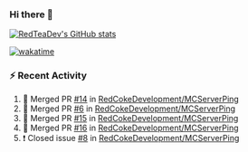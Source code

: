 ### Hi there 👋

<!--
**RedTeaDev/RedTeaDev** is a ✨ _special_ ✨ repository because its `README.md` (this file) appears on your GitHub profile.

Here are some ideas to get you started:

- 🔭 I’m currently working on ...
- 🌱 I’m currently learning ...
- 👯 I’m looking to collaborate on ...
- 🤔 I’m looking for help with ...
- 💬 Ask me about ...
- 📫 How to reach me: ...
- 😄 Pronouns: ...
- ⚡ Fun fact: ...
-->
[![RedTeaDev's GitHub stats](https://github-readme-stats.vercel.app/api?username=RedTeaDev)](https://github.com/anuraghazra/github-readme-stats)

[![wakatime](https://wakatime.com/badge/user/6b101ed0-04c0-4490-9283-eb61f2efff96.svg)](https://wakatime.com/@6b101ed0-04c0-4490-9283-eb61f2efff96)
### :zap: Recent Activity

<!--START_SECTION:activity-->
1. 🎉 Merged PR [#14](https://github.com/RedCokeDevelopment/MCServerPing/pull/14) in [RedCokeDevelopment/MCServerPing](https://github.com/RedCokeDevelopment/MCServerPing)
2. 🎉 Merged PR [#6](https://github.com/RedCokeDevelopment/MCServerPing/pull/6) in [RedCokeDevelopment/MCServerPing](https://github.com/RedCokeDevelopment/MCServerPing)
3. 🎉 Merged PR [#15](https://github.com/RedCokeDevelopment/MCServerPing/pull/15) in [RedCokeDevelopment/MCServerPing](https://github.com/RedCokeDevelopment/MCServerPing)
4. 🎉 Merged PR [#16](https://github.com/RedCokeDevelopment/MCServerPing/pull/16) in [RedCokeDevelopment/MCServerPing](https://github.com/RedCokeDevelopment/MCServerPing)
5. ❗️ Closed issue [#8](https://github.com/RedCokeDevelopment/MCServerPing/issues/8) in [RedCokeDevelopment/MCServerPing](https://github.com/RedCokeDevelopment/MCServerPing)
<!--END_SECTION:activity-->
